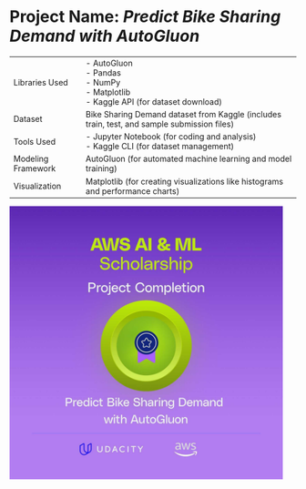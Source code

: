 # Project Name: *Predict Bike Sharing Demand with AutoGluon*

|                    |                                                                                               |
|--------------------|-----------------------------------------------------------------------------------------------|
| Libraries Used     | - AutoGluon<br>- Pandas<br>- NumPy<br>- Matplotlib<br>- Kaggle API (for dataset download)     |
| Dataset            | Bike Sharing Demand dataset from Kaggle (includes train, test, and sample submission files) |
| Tools Used         | - Jupyter Notebook (for coding and analysis)<br>- Kaggle CLI (for dataset management)         |
| Modeling Framework | AutoGluon (for automated machine learning and model training)                               |
| Visualization      | Matplotlib (for creating visualizations like histograms and performance charts)             |

<img src="./img/badge.jpg" width="480">
